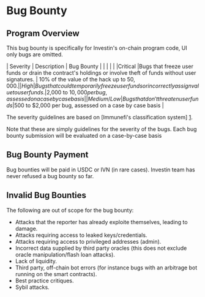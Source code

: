 # Bug Bounty


## Program Overview

This bug bounty is specifically for Investin's on-chain program code, UI only bugs are omitted.


|   Severity  |         Description               |     Bug Bounty  | 
|  |  |    |
|Critical |Bugs that freeze user funds or drain the contract's holdings or involve theft of funds without user signatures. | 10% of the value of the hack up to $50,000. | 
| High |Bugs that could temporarily freeze user funds or incorrectly assign value to user funds. |$2,000 to $10,000 per bug, assessed on a case by case basis|
|Medium/Low |Bugs that don't threaten user funds |$500 to $2,000 per bug, assessed on a case by case basis |


The severity guidelines are based on [Immunefi's classification system] [1].

[1]: https://immunefi.com/severity-updated/

Note that these are simply guidelines for the severity of the bugs. Each bug bounty submission will be evaluated on a case-by-case basis

## Bug Bounty Payment
Bug bounties will be paid in USDC or IVN (in rare cases). Investin team has never refused a bug bounty so far.

## Invalid Bug Bounties
The following are out of scope for the bug bounty:

* Attacks that the reporter has already exploite themselves, leading to damage.
* Attacks requiring access to leaked keys/credentials.
* Attacks requiring access to privileged addresses (admin).
* Incorrect data supplied by third party oracles (this does not exclude oracle manipulation/flash loan attacks).
* Lack of liquidity.
* Third party, off-chain bot errors (for instance bugs with an arbitrage bot running on the smart contracts).
* Best practice critiques.
* Sybil attacks.
